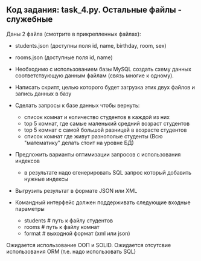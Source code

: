## Код задания: task_4.py. Остальные файлы - служебные

Даны 2 файла (смотрите в прикрепленных файлах):

- students.json (доступны поля id, name, birthday, room, sex)
- rooms.json (доступные поля id, name)

- Необходимо с использованием базы MySQL создать схему данных соответствующую данным файлам (связь многие к одному).

- Написать скрипт, целью которого будет загрузка этих двух файлов и запись
  данных в базу

- Сделать запросы к базе данных чтобы вернуть:
    - список комнат и количество студентов в каждой из них
    - top 5 комнат, где самые маленький средний возраст студентов
    - top 5 комнат с самой большой разницей в возрасте студентов
    - список комнат где живут разнополые студенты
    (Всю "математику" делать стоит на уровне БД)
    
- Предложить варианты оптимизации запросов с использования индексов
    - в результате надо сгенерировать SQL запрос который добавить нужные индексы

- Выгрузить результат в формате JSON или XML

- Командный интерфейс должен поддерживать следующие входные параметры
    - students  # путь к файлу студентов
    - rooms  # путь к файлу комнат
    - format  # выходной формат (xml или json)

Ожидается использование ООП и SOLID.
Ожидается отсутсвие использования ORM (т.е. надо использовать SQL)